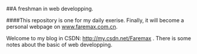##A freshman in web developping.

####This repository is one for my daily exerise. Finally, it will become a personal webpage on www.faremax.com.cn.


Welcome to my blog in CSDN: http://my.csdn.net/Faremax . There is some notes about the basic of web developping. 
